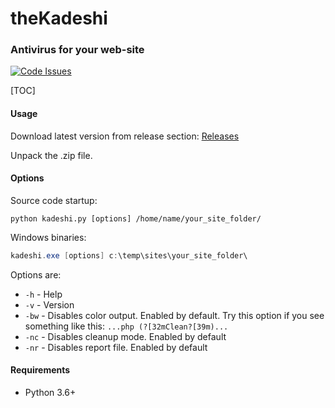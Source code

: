 # theKadeshi #
### Antivirus for your web-site ###
[![Code Issues](https://www.quantifiedcode.com/api/v1/project/40bbe4ed3bdf46af9107edcea02e9d22/badge.svg)](https://www.quantifiedcode.com/app/project/40bbe4ed3bdf46af9107edcea02e9d22)

[TOC]

#### Usage ####
Download latest version from release section: [Releases](https://github.com/theKadeshi/theKadeshi.py/releases)

Unpack the .zip file.

#### Options ####
Source code startup:
```shell
python kadeshi.py [options] /home/name/your_site_folder/
```
Windows binaries:
```powershell
kadeshi.exe [options] c:\temp\sites\your_site_folder\
```
Options are:

* `-h`  - Help
* `-v`  - Version
* `-bw` - Disables color output. Enabled by default. Try this option if you see something like this: `...php (?[32mClean?[39m)...`
* `-nc` - Disables cleanup mode. Enabled by default
* `-nr` - Disables report file. Enabled by default

#### Requirements ####
* Python 3.6+
